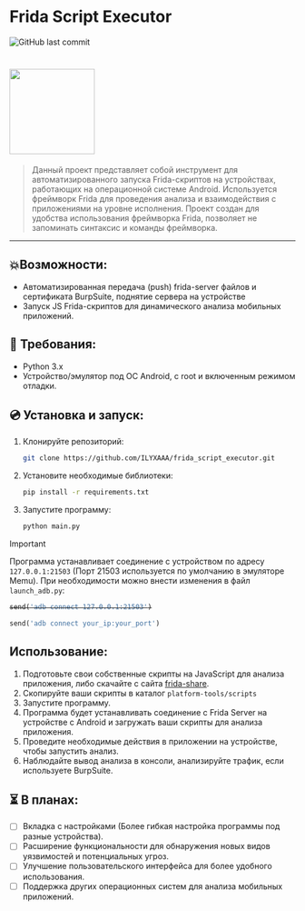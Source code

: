 # Frida Script Executor


![GitHub last commit](https://img.shields.io/github/last-commit/ILYXAAA/frida_script_executor)
<h1 align="left"><img src="https://codeshare.frida.re/static/images/logo.png" width="150px">
</h1>

> Данный проект представляет собой инструмент для автоматизированного запуска Frida-скриптов на устройствах, работающих на операционной системе Android. Используется фреймворк Frida для проведения анализа и взаимодействия с приложениями на уровне исполнения. Проект создан для удобства использования фреймворка Frida, позволяет не запоминать синтаксис и команды фреймворка.

---

## :boom:Возможности:

- Автоматизированная передача (push) frida-server файлов и сертификата BurpSuite, поднятие сервера на устройстве
- Запуск JS Frida-скриптов для динамического анализа мобильных приложений.

## :memo: Требования:

- Python 3.x
- Устройство/эмулятор под ОС Android, с root и включенным режимом отладки.

## :cd: Установка и запуск:

1. Клонируйте репозиторий:

    ```bash
    git clone https://github.com/ILYXAAA/frida_script_executor.git
    ```

2. Установите необходимые библиотеки:

    ```bash
    pip install -r requirements.txt
    ```

3. Запустите программу:

    ```bash
    python main.py
    ```

> [!IMPORTANT]
> Программа устанавливает соединение с устройством по адресу `127.0.0.1:21503` (Порт 21503 используется по умолчанию в эмуляторе Memu).
> При необходимости можно внести изменения в файл `launch_adb.py`:
<strike>

```python
send('adb connect 127.0.0.1:21503')
```
</strike>

```python
send('adb connect your_ip:your_port')
```

##

## Использование:

1. Подготовьте свои собственные скрипты на JavaScript для анализа приложения, либо скачайте с сайта [frida-share](https://codeshare.frida.re/).
2. Скопируйте ваши скрипты в каталог `platform-tools/scripts`
3. Запустите программу.
4. Программа будет устанавливать соединение с Frida Server на устройстве с Android и загружать ваши скрипты для анализа приложения.
5. Проведите необходимые действия в приложении на устройстве, чтобы запустить анализ.
6. Наблюдайте вывод анализа в консоли, анализируйте трафик, если используете BurpSuite.


## :hourglass_flowing_sand: В планах:

- [ ] Вкладка с настройками (Более гибкая настройка программы под разные устройства).
- [ ] Расширение функциональности для обнаружения новых видов уязвимостей и потенциальных угроз.
- [ ] Улучшение пользовательского интерфейса для более удобного использования.
- [ ] Поддержка других операционных систем для анализа мобильных приложений.
